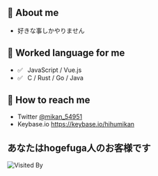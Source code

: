 ## 🍊 About me

- 好きな事しかやりません


## 💬 Worked language for me

- ✅ ⁠ ⁢⁣⁡⁠ ⁢⁣⁡JavaScript / Vue.js
- ✅ ⁠ ⁢⁣⁡⁠ ⁢⁣⁡C / Rust / Go / Java

## 📮 How to reach me

- Twitter [@mikan_54951](https://twitter.com/mikan_54951)
- Keybase.io https://keybase.io/hihumikan

## あなたはhogefuga人のお客様です

![Visited By](https://count.getloli.com/get/@hihumikan?theme=rule34)




